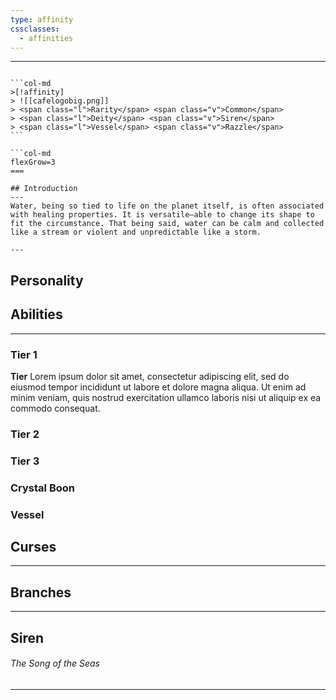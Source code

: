 ```yaml
---
type: affinity
cssclasses:
  - affinities
---
```


---

````col

```col-md
>[!affinity]
> ![[cafelogobig.png]]
> <span class="l">Rarity</span> <span class="v">Common</span>
> <span class="l">Deity</span> <span class="v">Siren</span>
> <span class="l">Vessel</span> <span class="v">Razzle</span>
```

```col-md
flexGrow=3
===

## Introduction
---
Water, being so tied to life on the planet itself, is often associated with healing properties. It is versatile—able to change its shape to fit the circumstance. That being said, water can be calm and collected like a stream or violent and unpredictable like a storm.

---
````

## Personality

## Abilities 
---

### Tier 1

**Tier**
Lorem ipsum dolor sit amet, consectetur adipiscing elit, sed do eiusmod tempor incididunt ut labore et dolore magna aliqua. Ut enim ad minim veniam, quis nostrud exercitation ullamco laboris nisi ut aliquip ex ea commodo consequat. 

### Tier 2


### Tier 3


### Crystal Boon


### Vessel


## Curses
---

## Branches
---

## Siren
######  The Song of the Seas
----
